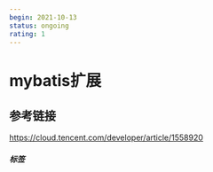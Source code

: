 ```yaml
---
begin: 2021-10-13
status: ongoing
rating: 1
---
```


# mybatis扩展


## 参考链接

https://cloud.tencent.com/developer/article/1558920

##### 标签
